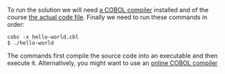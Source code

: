 To run the solution we will need [a COBOL compiler][1] installed and of the course [the actual code file][2].
Finally we need to run these commands in order:

```console
cobc -x hello-world.cbl
$ ./hello-world
```
The commands first compile the source code into an executable and then execute it.
Alternatively, you might want to use an [online COBOL compiler][3]

[1]: https://gnucobol.sourceforge.io/
[2]: https://github.com/TheRenegadeCoder/sample-programs/blob/main/archive/c/cobol/hello-world.cbl
[3]: https://www.jdoodle.com/execute-cobol-online/

